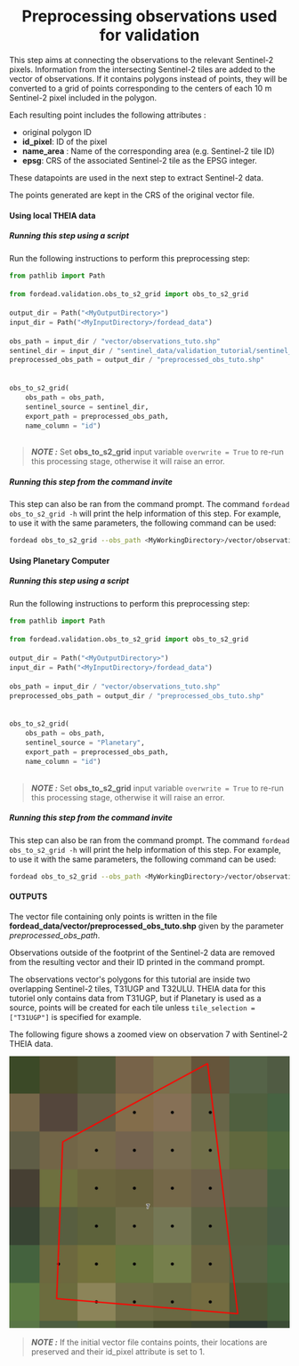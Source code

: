 # <div align="center"> Preprocessing observations used for validation </div>

This step aims at connecting the observations to the relevant Sentinel-2 pixels. Information from the intersecting Sentinel-2 tiles are added to the vector of observations. If it contains polygons instead of points, they will be converted to a grid of points corresponding to the centers of each 10 m Sentinel-2 pixel included in the polygon.

Each resulting point includes the following attributes :
- original polygon ID
- **id_pixel**: ID of the pixel
- **name_area** : Name of the corresponding area (e.g. Sentinel-2 tile ID)
- **epsg**: CRS of the associated Sentinel-2 tile as the EPSG integer.

These datapoints are used in the next step to extract Sentinel-2 data.

The points generated are kept in the CRS of the original vector file.

#### Using local THEIA data
##### Running this step using a script

Run the following instructions to perform this preprocessing step:

```python
from pathlib import Path

from fordead.validation.obs_to_s2_grid import obs_to_s2_grid

output_dir = Path("<MyOutputDirectory>")
input_dir = Path("<MyInputDirectory>/fordead_data")

obs_path = input_dir / "vector/observations_tuto.shp"
sentinel_dir = input_dir / "sentinel_data/validation_tutorial/sentinel_data/"
preprocessed_obs_path = output_dir / "preprocessed_obs_tuto.shp"


obs_to_s2_grid(
	obs_path = obs_path,
	sentinel_source = sentinel_dir, 
	export_path = preprocessed_obs_path,
	name_column = "id")
	
```

> **_NOTE :_** Set **obs_to_s2_grid** input variable `overwrite = True` to re-run this processing stage, otherwise it will raise an error.

##### Running this step from the command invite

This step can also be ran from the command prompt. The command `fordead obs_to_s2_grid -h` will print the help information of this step. For example, to use it with the same parameters, the following command can be used:
```bash
fordead obs_to_s2_grid --obs_path <MyWorkingDirectory>/vector/observations_tuto.shp --sentinel_source <MyWorkingDirectory>/sentinel_data/validation_tutorial/sentinel_data/ --export_path <MyWorkingDirectory>/vector/preprocessed_obs_tuto.shp --name_column id
```

#### Using Planetary Computer

##### Running this step using a script

Run the following instructions to perform this preprocessing step:

```python
from pathlib import Path

from fordead.validation.obs_to_s2_grid import obs_to_s2_grid

output_dir = Path("<MyOutputDirectory>")
input_dir = Path("<MyInputDirectory>/fordead_data")

obs_path = input_dir / "vector/observations_tuto.shp"
preprocessed_obs_path = output_dir / "preprocessed_obs_tuto.shp"


obs_to_s2_grid(
	obs_path = obs_path,
	sentinel_source = "Planetary", 
	export_path = preprocessed_obs_path,
	name_column = "id")
	
```

> **_NOTE :_** Set **obs_to_s2_grid** input variable `overwrite = True` to re-run this processing stage, otherwise it will raise an error.

##### Running this step from the command invite

This step can also be ran from the command prompt. The command `fordead obs_to_s2_grid -h` will print the help information of this step. For example, to use it with the same parameters, the following command can be used:
```bash
fordead obs_to_s2_grid --obs_path <MyWorkingDirectory>/vector/observations_tuto.shp --sentinel_source Planetary --export_path <MyWorkingDirectory>/vector/preprocessed_obs_tuto.shp --name_column id
```

#### OUTPUTS

The vector file containing only points is written in the file **fordead_data/vector/preprocessed_obs_tuto.shp** given by the parameter *preprocessed_obs_path*.

Observations outside of the footprint of the Sentinel-2 data are removed from the resulting vector and their ID printed in the command prompt. 

The observations vector's polygons for this tutorial are inside two overlapping Sentinel-2 tiles, T31UGP and T32ULU. THEIA data for this tutoriel only contains data from T31UGP, but if Planetary is used as a source, points will be created for each tile unless  `tile_selection = ["T31UGP"]` is specified for example.

The following figure shows a zoomed view on observation 7 with Sentinel-2 THEIA data.

![points_obs](Figures/points_obs.png "points_obs")


> **_NOTE :_** If the initial vector file contains points, their locations are preserved and their id_pixel attribute is set to 1.


